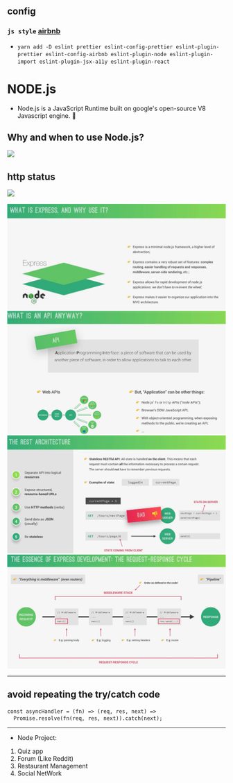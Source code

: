 ## config

### `js style` [airbnb](https://github.com/airbnb/javascript)

- `yarn add -D eslint prettier eslint-config-prettier eslint-plugin-prettier eslint-config-airbnb eslint-plugin-node eslint-plugin-import eslint-plugin-jsx-a11y eslint-plugin-react`

# NODE.js

- Node.js is a JavaScript Runtime built on google's open-source V8 Javascript engine. 🤔

## Why and when to use Node.js?

<img src='https://user-images.githubusercontent.com/67066348/165082080-ea57df5a-3a6b-4205-b744-86bec4875a51.png' height='400'>

## http status

<img src='https://user-images.githubusercontent.com/67066348/183273616-ad745043-642e-4329-9863-83c54be8955e.png' height='400'>

![express](images/2022-09-21_11-31.jpg)
![api](images/2022-10-05_16-39.jpg)
![rest-architecture](images/2022-10-05_16-53.jpg)
![express-cycle](images/2022-10-06_11-26.jpg)

---

## avoid repeating the try/catch code

```node
const asyncHandler = (fn) => (req, res, next) =>
  Promise.resolve(fn(req, res, next)).catch(next);
```

---

- Node Project:

1. Quiz app
2. Forum (Like Reddit)
3. Restaurant Management
4. Social NetWork
